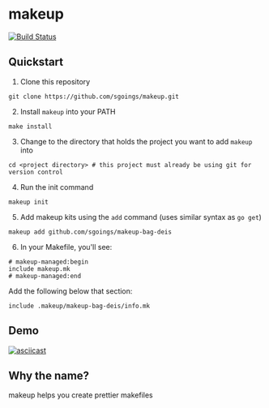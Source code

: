 makeup
======

[![Build Status](https://travis-ci.org/sgoings/makeup.svg?branch=master)](https://travis-ci.org/sgoings/makeup)

Quickstart
----------

1. Clone this repository

  ```
  git clone https://github.com/sgoings/makeup.git
  ```

2. Install `makeup` into your PATH

  ```
  make install
  ```

3. Change to the directory that holds the project you want to add `makeup` into

  ```
  cd <project directory> # this project must already be using git for version control
  ```

4. Run the init command

  ```
  makeup init
  ```

5. Add makeup kits using the `add` command (uses similar syntax as `go get`)

  ```
  makeup add github.com/sgoings/makeup-bag-deis
  ```
  
6. In your Makefile, you'll see:

  ```
  # makeup-managed:begin
  include makeup.mk
  # makeup-managed:end
  ```
  
  Add the following below that section:
  
  ```
  include .makeup/makeup-bag-deis/info.mk
  ```

Demo
----

[![asciicast](https://asciinema.org/a/31535.png)](https://asciinema.org/a/31535)

Why the name?
-------------

makeup helps you create prettier makefiles
